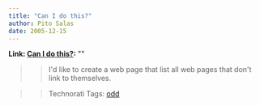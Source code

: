 ```yaml
---
title: "Can I do this?"
author: Pito Salas
date: 2005-12-15
---
```


**Link: [Can I do this?](None):** ""


>>

>> I'd like to create a web page that list all web pages that don't link to
themselves.

>>

>> Technorati Tags: [odd](<http://www.technorati.com/tag/odd>)


